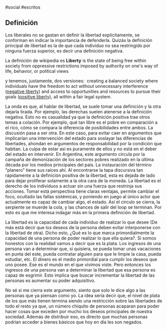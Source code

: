 #social #escritos
## Definición

Los liberales no se gastan en definir la libertad explicitamente, se conforman en indicar la importancia de defenderla.
Quizás la definición principal de libertad es la de que cada individuo no sea restringido por ninguna fuerza superior, es decir una definición negativa.

La definición de wikipedia es
	**Liberty** is the state of being free within society from oppressive restrictions imposed by authority on one's way of life, behavior, or political views

y tenemos, justamente, dos versiones:
	 creating a balanced society where individuals have the freedom to act without unnecessary interference ([negative liberty](https://en.wikipedia.org/wiki/Negative_liberty "Negative liberty")) and access to opportunities and resources to pursue their goals ([positive liberty](https://en.wikipedia.org/wiki/Positive_liberty "Positive liberty")), all within a fair legal system.

La onda es que, al hablar de libertad, se suele tomar una definición y la otra dejarla tirada. Por ejemplo, las derechas suelen atenerse a la definición negativa. Esto no es casualidad ya que la definición positiva trae otros temas a colación. Por ejemplo, qué tan libre es el pobre en comparación a el rico, cómo se compara la diferencia de posibilidades entre ambos. La discusión pasa a ser otra. En este caso, para evitar caer en argumentos que implicarían una intervención del estado para soslayar las diferencias de libertades, ahondan en argumentos de responsabilidad por la condición que habitan. La culpa de estar así es puramente de ellos y no está en el deber del estado en intervenir. En Argentina, este argumento circula por la campaña de demonización de los sectores pobres realizado en la última década por los medios principales del país. La instauración del término "planero" tiene sus raíces ahí. Al encontrarse la tapa discursiva tan rápidamente a la definición positiva de la libertad, esta es dejada de lado para dejar proliferar solamente a la otra cara de la moneda. La libertad es el derecho de los individuos a actuar sin una fuerza que restrinja sus acciones. Tomar está perspectiva tiene claras ventajas, permite cambiar el foco, ocultado las fallas sistémicas, y poniendo en juego al único actor que actualmente es capaz de cambiar algo, el estado. Así el circulo se cierra, la serpiente se muerde la cola, y las chances de salir del loop se terminan.  Por esto es que me interesa indagar más en la primera definición de libertad.

La libertad es la capacidad de cada individuo de realizar lo que desee (De más está decir que los deseos de la persona deben evitar interponerse con la libertad de otra). Dicho esto, ¿Qué es lo que marca primordialmente la capacidad de una persona de poder realizar lo que ella quiera?. Si somos honestos con la realidad vamos a decir que es la plata. Los ingresos de una persona van a determinar que, si quisiera, se pueda tomar unas vacaciones en punta del este, pueda contratar alguien para que le limpie la casa, pueda estudiar, etc. El dinero es el medio primordial para cumplir los deseos que uno posee. Ese es el mundo en el que vivimos viste. Pero entonces los ingresos de una persona van a determinar la libertad que esa persona es capaz de esgrimir. Esto implica que buscar incrementar la libertad de las personas es aumentar su poder adquisitivo. 

No sé si me cierra este argumento, siento que solo le dice algo a las personas que ya piensan como yo. 
La idea sería decir que, el nivel de plata de los que más tienen termina siendo una restricción sobre las libertades de todo el resto ya que, un número chiquito de personas acaparan para poder hacer cosas que exceden por mucho los deseos principales de nuestra sociedad. Además de distribuir eso, es directo que muchas personas podrían acceder a bienes básicos que hoy en día les son negados. 